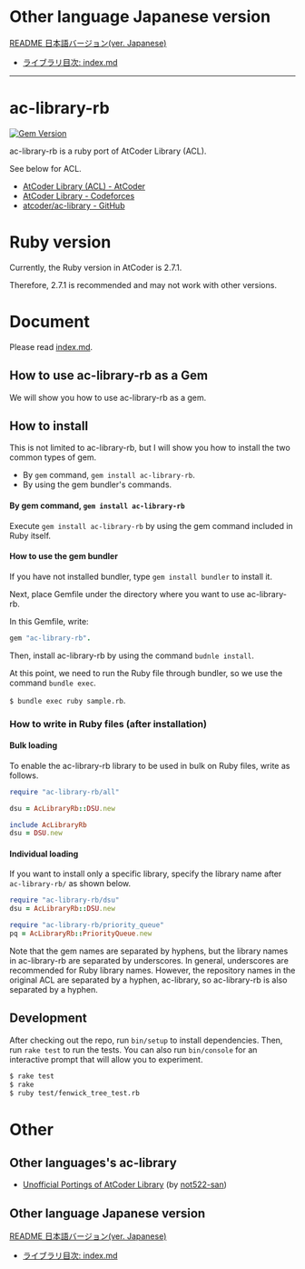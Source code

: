 # Other language Japanese version

[README 日本語バージョン(ver. Japanese)](README.ja.md)
- [ライブラリ目次: index.md](https://github.com/universato/ac-library-rb/blob/master/document_ja/index.md)

<hr>

# ac-library-rb

[![Gem Version](https://badge.fury.io/rb/ac-library-rb.svg)](https://badge.fury.io/rb/ac-library-rb)

ac-library-rb is a ruby port of AtCoder Library (ACL).

See below for ACL.

- [AtCoder Library (ACL) - AtCoder](https://atcoder.jp/posts/517)
- [AtCoder Library - Codeforces](https://codeforces.com/blog/entry/82400)
- [atcoder/ac-library - GitHub](https://github.com/atcoder/ac-library)

# Ruby version

Currently, the Ruby version in AtCoder is 2.7.1.

Therefore, 2.7.1 is recommended and may not work with other versions.

# Document

Please read [index.md](https://github.com/universato/ac-library-rb/blob/master/document_en/index.md).

## How to use ac-library-rb as a Gem

We will show you how to use ac-library-rb as a gem.
## How to install

This is not limited to ac-library-rb, but I will show you how to install the two common types of gem.

- By `gem` command, `gem install ac-library-rb`.
- By using the gem bundler's commands.

#### By gem command, `gem install ac-library-rb`

Execute `gem install ac-library-rb` by using the gem command included in Ruby itself.

#### How to use the gem bundler

If you have not installed bundler, type `gem install bundler` to install it.

Next, place Gemfile under the directory where you want to use ac-library-rb.  

In this Gemfile, write: 

```ruby
gem "ac-library-rb".
```

Then, install ac-library-rb by using the command `budnle install`.

At this point, we need to run the Ruby file through bundler, so we use the command `bundle exec`.

`$ bundle exec ruby sample.rb`.

### How to write in Ruby files (after installation)

#### Bulk loading

To enable the ac-library-rb library to be used in bulk on Ruby files, write as follows.

```ruby
require "ac-library-rb/all"

dsu = AcLibraryRb::DSU.new

include AcLibraryRb
dsu = DSU.new
```

#### Individual loading

If you want to install only a specific library, specify the library name after `ac-library-rb/` as shown below.

```ruby
require "ac-library-rb/dsu"
dsu = AcLibraryRb::DSU.new

require "ac-library-rb/priority_queue"
pq = AcLibraryRb::PriorityQueue.new
```

Note that the gem names are separated by hyphens, but the library names in ac-library-rb are separated by underscores. 
In general, underscores are recommended for Ruby library names.
However, the repository names in the original ACL are separated by a hyphen, ac-library, so ac-library-rb is also separated by a hyphen.

## Development

After checking out the repo, run `bin/setup` to install dependencies. Then, run `rake test` to run the tests. You can also run `bin/console` for an interactive prompt that will allow you to experiment.

```bash
$ rake test
$ rake
$ ruby test/fenwick_tree_test.rb
```

# Other

## Other languages's ac-library

- [Unofficial Portings of AtCoder Library](https://docs.google.com/spreadsheets/d/19jMAqUbv98grVkLV_Lt54x5B8ILoTcvBzG8EbSvf5gY/edit#gid=0) (by [not522-san](https://github.com/not522))


## Other language Japanese version

[README 日本語バージョン(ver. Japanese)](README.ja.md)
- [ライブラリ目次: index.md](https://github.com/universato/ac-library-rb/blob/master/document_ja/index.md)
